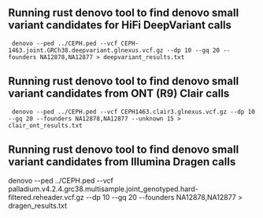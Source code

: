 
## Running rust denovo tool to find denovo small variant candidates for HiFi DeepVariant calls
```
 denovo --ped ../CEPH.ped --vcf CEPH-1463.joint.GRCh38.deepvariant.glnexus.vcf.gz --dp 10 --gq 20 --founders NA12878,NA12877 > deepvariant_results.txt
```

## Running rust denovo tool to find denovo small variant candidates from ONT (R9) Clair calls
```
 denovo --ped ../CEPH.ped --vcf CEPH1463.clair3.glnexus.vcf.gz --dp 10 --gq 20 --founders NA12878,NA12877 --unknown 15 > clair_ont_results.txt
```

## Running rust denovo tool to find denovo small variant candidates from Illumina Dragen calls
 denovo --ped ../CEPH.ped --vcf palladium.v4.2.4.grc38.multisample.joint_genotyped.hard-filtered.reheader.vcf.gz --dp 10 --gq 20 --founders NA12878,NA12877 > dragen_results.txt